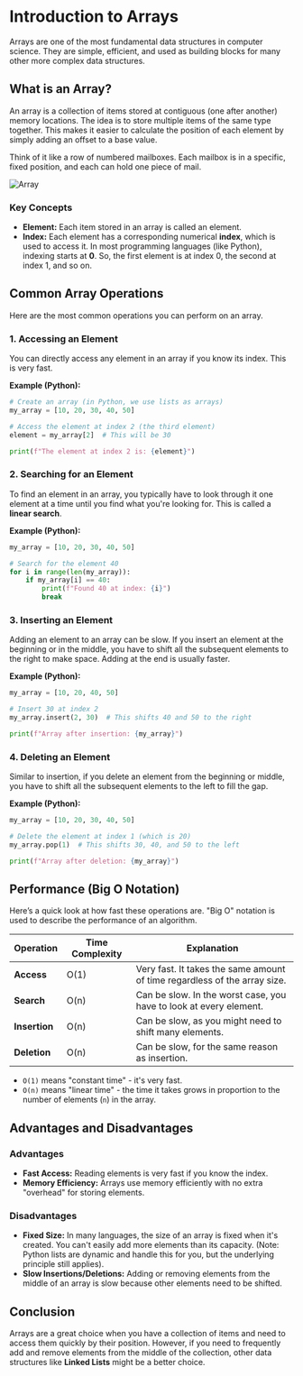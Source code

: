 # Introduction to Arrays

Arrays are one of the most fundamental data structures in computer science. They are simple, efficient, and used as building blocks for many other more complex data structures.

## What is an Array?

An array is a collection of items stored at contiguous (one after another) memory locations. The idea is to store multiple items of the same type together. This makes it easier to calculate the position of each element by simply adding an offset to a base value.

Think of it like a row of numbered mailboxes. Each mailbox is in a specific, fixed position, and each can hold one piece of mail.

![Array](https://media.geeksforgeeks.org/wp-content/uploads/20240410101419/Getting-Started-with-Array-Data-Structure.webp)

### Key Concepts

- **Element:** Each item stored in an array is called an element.
- **Index:** Each element has a corresponding numerical **index**, which is used to access it. In most programming languages (like Python), indexing starts at **0**. So, the first element is at index 0, the second at index 1, and so on.

## Common Array Operations

Here are the most common operations you can perform on an array.

### 1. Accessing an Element

You can directly access any element in an array if you know its index. This is very fast.

**Example (Python):**

```python
# Create an array (in Python, we use lists as arrays)
my_array = [10, 20, 30, 40, 50]

# Access the element at index 2 (the third element)
element = my_array[2]  # This will be 30

print(f"The element at index 2 is: {element}")
```

### 2. Searching for an Element

To find an element in an array, you typically have to look through it one element at a time until you find what you're looking for. This is called a **linear search**.

**Example (Python):**

```python
my_array = [10, 20, 30, 40, 50]

# Search for the element 40
for i in range(len(my_array)):
    if my_array[i] == 40:
        print(f"Found 40 at index: {i}")
        break
```

### 3. Inserting an Element

Adding an element to an array can be slow. If you insert an element at the beginning or in the middle, you have to shift all the subsequent elements to the right to make space. Adding at the end is usually faster.

**Example (Python):**

```python
my_array = [10, 20, 40, 50]

# Insert 30 at index 2
my_array.insert(2, 30)  # This shifts 40 and 50 to the right

print(f"Array after insertion: {my_array}")
```

### 4. Deleting an Element

Similar to insertion, if you delete an element from the beginning or middle, you have to shift all the subsequent elements to the left to fill the gap.

**Example (Python):**

```python
my_array = [10, 20, 30, 40, 50]

# Delete the element at index 1 (which is 20)
my_array.pop(1)  # This shifts 30, 40, and 50 to the left

print(f"Array after deletion: {my_array}")
```

## Performance (Big O Notation)

Here’s a quick look at how fast these operations are. "Big O" notation is used to describe the performance of an algorithm.

| Operation     | Time Complexity | Explanation                                                               |
| ------------- | --------------- | ------------------------------------------------------------------------- |
| **Access**    | O(1)            | Very fast. It takes the same amount of time regardless of the array size. |
| **Search**    | O(n)            | Can be slow. In the worst case, you have to look at every element.        |
| **Insertion** | O(n)            | Can be slow, as you might need to shift many elements.                    |
| **Deletion**  | O(n)            | Can be slow, for the same reason as insertion.                            |

- `O(1)` means "constant time" - it's very fast.
- `O(n)` means "linear time" - the time it takes grows in proportion to the number of elements (`n`) in the array.

## Advantages and Disadvantages

### Advantages

- **Fast Access:** Reading elements is very fast if you know the index.
- **Memory Efficiency:** Arrays use memory efficiently with no extra "overhead" for storing elements.

### Disadvantages

- **Fixed Size:** In many languages, the size of an array is fixed when it's created. You can't easily add more elements than its capacity. (Note: Python lists are dynamic and handle this for you, but the underlying principle still applies).
- **Slow Insertions/Deletions:** Adding or removing elements from the middle of an array is slow because other elements need to be shifted.

## Conclusion

Arrays are a great choice when you have a collection of items and need to access them quickly by their position. However, if you need to frequently add and remove elements from the middle of the collection, other data structures like **Linked Lists** might be a better choice.
